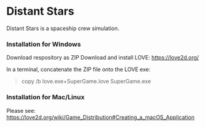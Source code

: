 # Distant Stars

Distant Stars is a spaceship crew simulation.

### Installation for Windows

Download respository as ZIP
Download and install LOVE: https://love2d.org/

In a terminal, concatenate the ZIP file onto the LOVE exe:
>copy /b love.exe+SuperGame.love SuperGame.exe

### Installation for Mac/Linux

Please see: https://love2d.org/wiki/Game_Distribution#Creating_a_macOS_Application